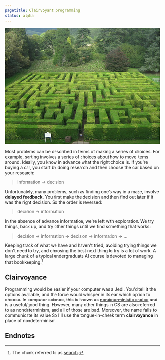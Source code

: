 ```yaml
---
pagetitle: Clairvoyant programming
status: alpha
---
```

![Traquair House Maze, from Wikipedia](Traquair_House_Maze.jpg)

Most problems can be described in terms of making a series of choices.  For example, sorting involves a series of choices about how to move items around.  Ideally, you know in advance what the right choice is.  If you're buying a car, you start by doing research and then choose the car based on your research:

> information → decision

Unfortunately, many problems, such as finding one's way in a maze, involve **delayed feedback**.  You first make the decision and then find out later if it was the right decision.  So the order is reversed:

> decision → information

In the absence of advance information, we're left with exploration. We try things, back up, and try other things until we find something that works:

> decision → information → decision → information → ...

Keeping track of what we have and haven't tried, avoiding trying things we don't need to try, and choosing the best next thing to try is a lot of work.  A large chunk of a typical undergraduate AI course is devoted to managing that bookkeeping.[^1]

## Clairvoyance

Programming would be easier if your computer was a Jedi.  You'd tell it the options available, and the force would whisper in its ear which option to choose.  In computer science, this is known as [nondeterministic choice](wiki:Nondeterministic_Programming) and is a useful/good thing.  However, many other things in CS are also referred to as nondeterminism, and all of those are bad.  Moreover, the name fails to communicate its value  So I'll use the tongue-in-cheek term **clairvoyance** in place of nondeterminism.

## Endnotes

[^1]:  The chunk referred to as [search](wiki:Search_algorithm).
